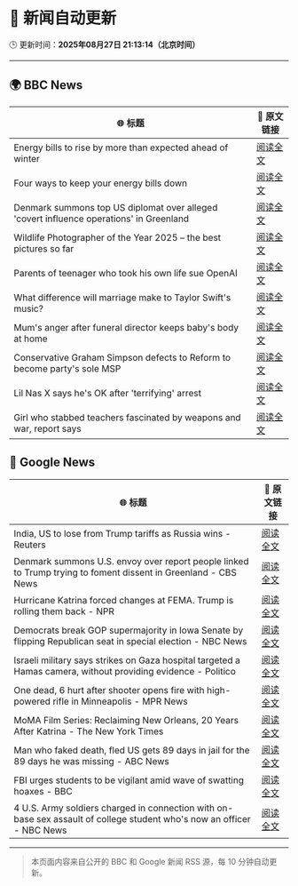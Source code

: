 # 🧠 新闻自动更新

🕒 更新时间：**2025年08月27日 21:13:14（北京时间）**

---

## 🌍 BBC News

| 🌐 标题 | 🔗 原文链接 |
|--------|-------------|
| Energy bills to rise by more than expected ahead of winter | [阅读全文](https://www.bbc.com/news/articles/c78zgz7j576o?at_medium=RSS&at_campaign=rss) |
| Four ways to keep your energy bills down | [阅读全文](https://www.bbc.com/news/articles/crm4rygl4m3o?at_medium=RSS&at_campaign=rss) |
| Denmark summons top US diplomat over alleged 'covert influence operations' in Greenland | [阅读全文](https://www.bbc.com/news/articles/c0j9l08902eo?at_medium=RSS&at_campaign=rss) |
| Wildlife Photographer of the Year 2025 – the best pictures so far | [阅读全文](https://www.bbc.com/news/articles/c70r7plrdndo?at_medium=RSS&at_campaign=rss) |
| Parents of teenager who took his own life sue OpenAI | [阅读全文](https://www.bbc.com/news/articles/cgerwp7rdlvo?at_medium=RSS&at_campaign=rss) |
| What difference will marriage make to Taylor Swift's music? | [阅读全文](https://www.bbc.com/news/articles/c0ml7dmm1y9o?at_medium=RSS&at_campaign=rss) |
| Mum's anger after funeral director keeps baby's body at home | [阅读全文](https://www.bbc.com/news/articles/c4gjr0ylenzo?at_medium=RSS&at_campaign=rss) |
| Conservative Graham Simpson defects to Reform to become party's sole MSP | [阅读全文](https://www.bbc.com/news/articles/cr74kg1vg4jo?at_medium=RSS&at_campaign=rss) |
| Lil Nas X says he's OK after 'terrifying' arrest | [阅读全文](https://www.bbc.com/news/articles/c5ylv15xd0xo?at_medium=RSS&at_campaign=rss) |
| Girl who stabbed teachers fascinated by weapons and war, report says | [阅读全文](https://www.bbc.com/news/articles/ceqye7n8l88o?at_medium=RSS&at_campaign=rss) |

## 📰 Google News

| 🌐 标题 | 🔗 原文链接 |
|--------|-------------|
| India, US to lose from Trump tariffs as Russia wins - Reuters | [阅读全文](https://news.google.com/rss/articles/CBMimwFBVV95cUxQd01KaHBsTmFXTjZ0WG81RDE0bDFDYndpbVl1d3dKTjEtMWJXOE1oQlJZWHJIQWlYMXBnYzNCNjlSZjRlMVEtNUZLckl3ZnByck1Wa2NTdUtlcG9hbi1OT0d2QnJsYXNHajlMR0xwYTZSdm1ZZlZ2X2JkUmZxajQ2aGpMbDBzUDZJbXdxZjgwdGE5eUMzeWFLaFFDbw?oc=5) |
| Denmark summons U.S. envoy over report people linked to Trump trying to foment dissent in Greenland - CBS News | [阅读全文](https://news.google.com/rss/articles/CBMilgFBVV95cUxNZDUtRzNiSndON3dpR2dwbFFoTmNFUTJlNDhxMlBkcXZHVTV2WUtVNWNDME9BUk4yZ2plT1l5anpTZWdYR3BrN3pUUTdXckY0dUJKVEM5LXV0TGRLeUkwT1FsTkI0YmE2amlOX1g4bmhxR2R4Q0Z3SXNmWGtDMnhzN1BXUXExcTdHNmIxTE5odVlYblEwSkHSAZsBQVVfeXFMT1plcnlka3cwaDZualZrOUl0SUZzSTdfSjFFOF9qdFRjT2RSdGlEZl93Q0NPd2JZeV9tQjMzT3hfUWNpY0JEV1pwdzJEam9FRWZuWUZaUlRDdUtaQWhHck92QWozZlREM0M2NERma1BLMS1XWVJoTGVrZjBtX3oyMVJfOC1nZ18xVHoxN2h2RGpOV3BMTGNKNVhxS3M?oc=5) |
| Hurricane Katrina forced changes at FEMA. Trump is rolling them back - NPR | [阅读全文](https://news.google.com/rss/articles/CBMifkFVX3lxTE1qZTR0SlNvUHhXRV84c2J0V2lOTUZMcVU5S21CN0dRWnVpZDg1ZmlxSUgtd1hIeWQwaVcwVkhFa1VLQnpfaW1PcDUwQUpRYWJGSldlVnQ1WUJqOVF3UlZvRVVSSmZ2aGhLNFJ3QnVsTkJqck81U0h6X0g1cWhJUQ?oc=5) |
| Democrats break GOP supermajority in Iowa Senate by flipping Republican seat in special election - NBC News | [阅读全文](https://news.google.com/rss/articles/CBMisgFBVV95cUxPRU1CUWZfakJGS2tQNzFwVXdQbWtpRTJXcUtPN2d3VDlTUFdhLTEzcFkwX0lYVXk4RG9lMmpGWlpHaUxXWkl5Y2Z3NUo2YS0wZFhxYWRqR0tVcDYtZEpFd2ZseVBuSTk1SmotUUNQRW9aS1VKNVk5ZlM5eWU5Vy1NdDlxVGMzdTB3NXN3WUNidDJ1aXNIdGxseWtTemZWZC1hcDliT2o3ZUE5LVJkaVpvMkN30gFWQVVfeXFMTjV1RUdIVUllVWpNaGc4OW95Y3ZOdG5Za0V2clhVdVNNNE9qamV3alA3akxRX1prRVlKUnlUVUYtekFITEJ2VTBsME9vQktQOUhrckJUZmc?oc=5) |
| Israeli military says strikes on Gaza hospital targeted a Hamas camera, without providing evidence - Politico | [阅读全文](https://news.google.com/rss/articles/CBMi4AFBVV95cUxPbk5JQl8xODNuRU9QWjdUV2xiMndGM2ZXODVXMlY1ZV9nNEpld1ZTaGJGbHA2QWhsV0Q1VWFjRHZOaEJuZ3F5VEFaQXAzS1NSUG9wS2pUQUpZdDhqdUJDMWxGckZ3OGlfT0lyMkFWRXAwLUs0NFlKUHk1VkZRbFp2RUxTckVsTm5CZ2dUTTJMZHRGYlQtd3E2N2E0ZzRnZlk0V2RXN2NLUVE0bTdVemVXaHAyZlVJRGdPNjYwa3hXdFBuMWZTcE1sSk53X1g5WDFnVkpUbU9rMDNGRlVwQXZLdw?oc=5) |
| One dead, 6 hurt after shooter opens fire with high-powered rifle in Minneapolis - MPR News | [阅读全文](https://news.google.com/rss/articles/CBMihgFBVV95cUxPZVkxeUowSk1KendaaTBNVkRQM082QlBaa0p6TmdwMG9lVXpXclRYNG9vc3lpSzhuMTFwTl82amMtMFY1MERqX2VkVUlHVDcxd19lWFJEWmF0LVVST1hhaTJXY3BSc3c2XzhTMzh4ZkVxN01YUUpnaTMtX3VDUW9wcHNUSkVXQQ?oc=5) |
| MoMA Film Series: Reclaiming New Orleans, 20 Years After Katrina - The New York Times | [阅读全文](https://news.google.com/rss/articles/CBMimAFBVV95cUxNRUU5dFQxOXVQTmdZSGtVMWVXNUt6cGdkWGIxN0NOWDJLTjBDb3lNZDJJVVhjeHdERndKUGdQOXdieHJnUFRWX2l4eFhQX1plcG5Kb2U4bHdKcEpJME15bHFoYkdVOFBpcHdGSlV1Rk02Tk1aZ3V0RXMzN3BETnlfYlVLUk52WVZfTVV5QU1VZklHeDkyNnZ5RQ?oc=5) |
| Man who faked death, fled US gets 89 days in jail for the 89 days he was missing - ABC News | [阅读全文](https://news.google.com/rss/articles/CBMiiAFBVV95cUxQSWVaaWRpTWR4ZEE4eXQzeEhlNF9sWldiN0NUekI3OVoyN0MxaThFOVBjZ296SEdSZVBGX19ZSFhfUTNsUkJBeFRWNTA3TWxhYWJPRlZQTnJsVWlWcUhyOTRxWHJWTEVlai1EVGRieXM1RXZQNFBzTkI5cWU5SmY0c3FkcW9lYm1U0gGOAUFVX3lxTE1RS3gyRHoyUExhc2dlTUVoUmQ4SmU1VXdJUXU4UDVIMEd3c19lNnR1YnA2ZU5ta0I4N3pkZWZ0SjFKR0tvNldmZFJ0TTc5SG5LLXlqU2xRdXNmb2NTM1ZRdUtrajQ2THdJNzVXSnhJTUIwQUFCX2VueTB1Tk1ETVVvSS1kX1BGWXFuSEdOdHc?oc=5) |
| FBI urges students to be vigilant amid wave of swatting hoaxes - BBC | [阅读全文](https://news.google.com/rss/articles/CBMiWkFVX3lxTE1JbjNFS0xvQXZCZDZsRVJEWWtBOXE1eWpld2FFalZfZUVHVmdieUFzVHlMNEZkajEtUzdkWjNhd3JfNlZFLXBUZlJOcWF0STZPSEVZQkVWeHRWUdIBX0FVX3lxTE5iRXhxVGRQV2lseERmVlJwQjE0SkhrcURfN3U2ZDdaa0d4UnkyOVVXWm01R0V5ZmEzSHYwQjZEMDJLZTZmc19oNXJXajJCZDY3bnRsQTNxN1RYUU5DNnFR?oc=5) |
| 4 U.S. Army soldiers charged in connection with on-base sex assault of college student who's now an officer - NBC News | [阅读全文](https://news.google.com/rss/articles/CBMiugFBVV95cUxNdmtkRjZ4ZWx6TGdkaG1TZzRhb3dXMUY2M3V2TVZCSG5jeFJKYkJNSzREWGJPdVplS1JubGcySU8xUk9yUWZ5V0p0cDRoU0FuenVIUkY0eGMyVjNJTE1TTTN2TG5GbTJRbmVLOHM5VjYzV3R3X1lQa0V5RGJVeExLVTg5NTFEOWdweVNZREpNNC13TklJWVl2SEs3SlZWUGlKM1BtS0dVUWxDd0x4Wmhwc2ZLTk9vNE5tWFHSAVZBVV95cUxNVmtDdWw5QjZRYmNiRW1iT0o1dFpSQkN3SlRfYktxNDF5bGRQdzN6NUlfM21TdW9GREJrOW0yRnhJczB4X2tnc0NWd21Pdy1oVktFMHFqZw?oc=5) |

---
> 本页面内容来自公开的 BBC 和 Google 新闻 RSS 源，每 10 分钟自动更新。